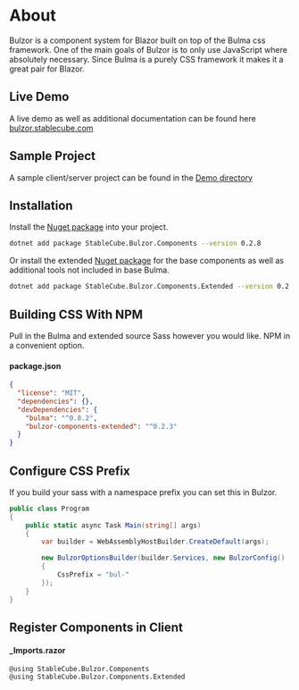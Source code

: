 # About

Bulzor is a component system for Blazor built on top of the Bulma css framework. One of the main goals of Bulzor is to only use JavaScript where absolutely necessary. Since Bulma is a purely CSS framework it makes it a great pair for Blazor.

## Live Demo

A live demo as well as additional documentation can be found here [bulzor.stablecube.com](https://bulzor.stablecube.com)


## Sample Project

A sample client/server project can be found in the [Demo directory](https://github.com/StableCube/Bulzor/tree/master/Demo)

## Installation

Install the [Nuget package](https://www.nuget.org/packages/StableCube.Bulzor.Components/) into your project.

```bash
dotnet add package StableCube.Bulzor.Components --version 0.2.8
```

Or install the extended [Nuget package](https://www.nuget.org/packages/StableCube.Bulzor.Components.Extended/) for the base components as well as additional tools not included in base Bulma.

```bash
dotnet add package StableCube.Bulzor.Components.Extended --version 0.2.8
```

## Building CSS With NPM

Pull in the Bulma and extended source Sass however you would like. NPM in a convenient option.

#### package.json
```json
{
  "license": "MIT",
  "dependencies": {},
  "devDependencies": {
    "bulma": "^0.8.2",
    "bulzor-components-extended": "^0.2.3"
  }
}
```

## Configure CSS Prefix

If you build your sass with a namespace prefix you can set this in Bulzor.

```C#
public class Program
{
    public static async Task Main(string[] args)
    {
        var builder = WebAssemblyHostBuilder.CreateDefault(args);

        new BulzorOptionsBuilder(builder.Services, new BulzorConfig()
        {
            CssPrefix = "bul-"
        });
    }
}
```

## Register Components in Client

#### _Imports.razor
```
@using StableCube.Bulzor.Components
@using StableCube.Bulzor.Components.Extended